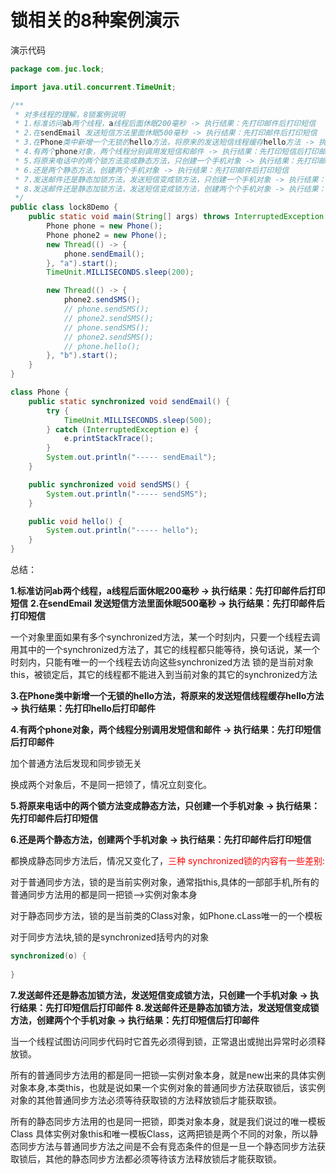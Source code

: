 # 锁相关的8种案例演示

演示代码

```java
package com.juc.lock;

import java.util.concurrent.TimeUnit;

/**
 * 对多线程的理解，8锁案例说明
 * 1.标准访问ab两个线程，a线程后面休眠200毫秒 -> 执行结果：先打印邮件后打印短信
 * 2.在sendEmail 发送短信方法里面休眠500毫秒 -> 执行结果：先打印邮件后打印短信
 * 3.在Phone类中新增一个无锁的hello方法，将原来的发送短信线程缓存hello方法 -> 执行结果：先打印hello后打印邮件
 * 4.有两个phone对象，两个线程分别调用发短信和邮件 -> 执行结果：先打印短信后打印邮件
 * 5.将原来电话中的两个锁方法变成静态方法，只创建一个手机对象 -> 执行结果：先打印邮件后打印短信
 * 6.还是两个静态方法，创建两个手机对象 -> 执行结果：先打印邮件后打印短信
 * 7.发送邮件还是静态加锁方法，发送短信变成锁方法，只创建一个手机对象 -> 执行结果：先打印短信后打印邮件
 * 8.发送邮件还是静态加锁方法，发送短信变成锁方法，创建两个个手机对象 -> 执行结果：先打印短信后打印邮件
 */
public class lock8Demo {
    public static void main(String[] args) throws InterruptedException {
        Phone phone = new Phone();
        Phone phone2 = new Phone();
        new Thread(() -> {
            phone.sendEmail();
        }, "a").start();
        TimeUnit.MILLISECONDS.sleep(200);

        new Thread(() -> {
            phone2.sendSMS();
            // phone.sendSMS();
            // phone2.sendSMS();
            // phone.sendSMS();
            // phone2.sendSMS();
            // phone.hello();
        }, "b").start();
    }
}

class Phone {
    public static synchronized void sendEmail() {
        try {
            TimeUnit.MILLISECONDS.sleep(500);
        } catch (InterruptedException e) {
            e.printStackTrace();
        }
        System.out.println("----- sendEmail");
    }

    public synchronized void sendSMS() {
        System.out.println("----- sendSMS");
    }

    public void hello() {
        System.out.println("----- hello");
    }
}
```

总结：

**1.标准访问ab两个线程，a线程后面休眠200毫秒 -> 执行结果：先打印邮件后打印短信**
**2.在sendEmail 发送短信方法里面休眠500毫秒 -> 执行结果：先打印邮件后打印短信**

一个对象里面如果有多个synchronized方法，某一个时刻内，只要一个线程去调用其中的一个synchronized方法了，其它的线程都只能等待，换句话说，某一个时刻内，只能有唯一的一个线程去访向这些synchronized方法
锁的是当前对象this，被锁定后，其它的线程都不能进入到当前对象的其它的synchronized方法

**3.在Phone类中新增一个无锁的hello方法，将原来的发送短信线程缓存hello方法 -> 执行结果：先打印hello后打印邮件**

**4.有两个phone对象，两个线程分别调用发短信和邮件 -> 执行结果：先打印短信后打印邮件**

加个普通方法后发现和同步锁无关

换成两个对象后，不是同一把领了，情况立刻变化。

**5.将原来电话中的两个锁方法变成静态方法，只创建一个手机对象 -> 执行结果：先打印邮件后打印短信**

**6.还是两个静态方法，创建两个手机对象 -> 执行结果：先打印邮件后打印短信**

都换成静态同步方法后，情况又变化了，<font color = 'red'>三种 synchronized锁的内容有一些差别:</font>

对于普通同步方法，锁的是当前实例对象，通常指this,具体的一部部手机,所有的普通同步方法用的都是同一把锁—>实例对象本身

对于静态同步方法，锁的是当前类的Class对象，如Phone.cLass唯一的一个模板

对于同步方法块,锁的是synchronized括号内的对象

```java
synchronized(o) {
    
}
```

**7.发送邮件还是静态加锁方法，发送短信变成锁方法，只创建一个手机对象 -> 执行结果：先打印短信后打印邮件**
**8.发送邮件还是静态加锁方法，发送短信变成锁方法，创建两个个手机对象 -> 执行结果：先打印短信后打印邮件**

当一个线程试图访问同步代码时它首先必须得到锁，正常退出或抛出异常时必须释放锁。

所有的普通同步方法用的都是同一把锁—实例对象本身，就是new出来的具体实例对象本身,本类this，也就是说如果一个实例对象的普通同步方法获取锁后，该实例对象的其他普通同步方法必须等待获取锁的方法释放锁后才能获取锁。

所有的静态同步方法用的也是同一把锁，即类对象本身，就是我们说过的唯一模板Class
具体实例对象this和唯一模板Class，这两把锁是两个不同的对象，所以静态同步方法与普通同步方法之间是不会有竞态条件的但是一旦一个静态同步方法获取锁后，其他的静态同步方法都必须等待该方法释放锁后才能获取锁。







